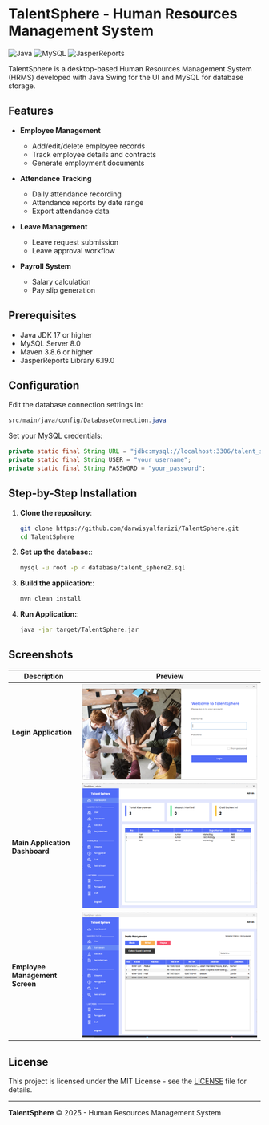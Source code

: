 # TalentSphere - Human Resources Management System

![Java](https://img.shields.io/badge/Java-17-blue)
![MySQL](https://img.shields.io/badge/MySQL-8.0-orange)
![JasperReports](https://img.shields.io/badge/JasperReports-7.0.1-brightgreen)

TalentSphere is a desktop-based Human Resources Management System (HRMS) developed with Java Swing for the UI and MySQL for database storage.

## Features

- **Employee Management**
  - Add/edit/delete employee records
  - Track employee details and contracts
  - Generate employment documents

- **Attendance Tracking**
  - Daily attendance recording
  - Attendance reports by date range
  - Export attendance data

- **Leave Management**
  - Leave request submission
  - Leave approval workflow
  
- **Payroll System**
  - Salary calculation
  - Pay slip generation
  

## Prerequisites

- Java JDK 17 or higher
- MySQL Server 8.0
- Maven 3.8.6 or higher
- JasperReports Library 6.19.0


## Configuration
  Edit the database connection settings in:
   ```java
   src/main/java/config/DatabaseConnection.java
   ```
  Set your MySQL credentials:
  ```java
  private static final String URL = "jdbc:mysql://localhost:3306/talent_sphere2";
  private static final String USER = "your_username";
  private static final String PASSWORD = "your_password";
  ```

## Step-by-Step Installation

1. **Clone the repository**:
   ```bash
   git clone https://github.com/darwisyalfarizi/TalentSphere.git
   cd TalentSphere
   ```
2. **Set up the database:**:
   ```bash
   mysql -u root -p < database/talent_sphere2.sql
   ```
3. **Build the application:**:
   ```bash
   mvn clean install
   ```
2. **Run Application:**:
   ```bash
   java -jar target/TalentSphere.jar
   ```

## Screenshots

| Description | Preview |
|-------------|---------|
| **Login Application** | ![Login](src/main/resources/images/screenshots/login.png) |
| **Main Application Dashboard** | ![Dashboard](src/main/resources/images/screenshots/dashboard.png) |
| **Employee Management Screen** | ![Employee Management](src/main/resources/images/screenshots/karyawan.png) |

## License

This project is licensed under the MIT License - see the [LICENSE](LICENSE) file for details.

---

**TalentSphere** © 2025 - Human Resources Management System
